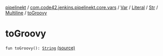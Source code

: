 [pipelinekt](../../../../../index.md) / [com.code42.jenkins.pipelinekt.core.vars](../../../../index.md) / [Var](../../../index.md) / [Literal](../../index.md) / [Str](../index.md) / [Multiline](index.md) / [toGroovy](./to-groovy.md)

# toGroovy

`fun toGroovy(): `[`String`](https://kotlinlang.org/api/latest/jvm/stdlib/kotlin/-string/index.html) [(source)](https://github.com/code42/pipelinekt/tree/master/core/src/main/kotlin/com/code42/jenkins/pipelinekt/core/vars/Var.kt#L73)